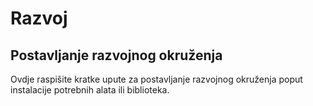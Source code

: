 # Razvoj

## Postavljanje razvojnog okruženja

Ovdje raspišite kratke upute za postavljanje razvojnog okruženja poput 
instalacije potrebnih alata ili biblioteka.